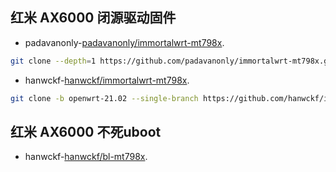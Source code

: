## 红米 AX6000 闭源驱动固件
- padavanonly-[padavanonly/immortalwrt-mt798x](https://github.com/padavanonly/immortalwrt-mt798x).
```bash
git clone --depth=1 https://github.com/padavanonly/immortalwrt-mt798x.git
```
- hanwckf-[hanwckf/immortalwrt-mt798x](https://github.com/hanwckf/immortalwrt-mt798x).
```bash
git clone -b openwrt-21.02 --single-branch https://github.com/hanwckf/immortalwrt-mt798x
```
## 红米 AX6000 不死uboot
- hanwckf-[hanwckf/bl-mt798x](https://github.com/hanwckf/bl-mt798x).
